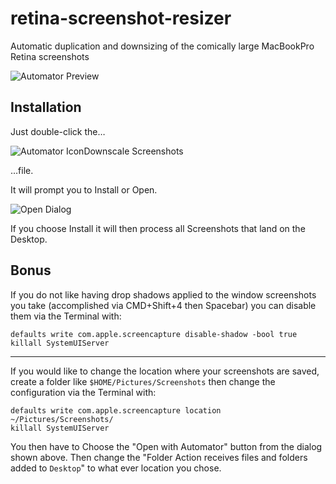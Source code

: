 retina-screenshot-resizer
=========================

Automatic duplication and downsizing of the comically large MacBookPro Retina screenshots

![Automator Preview](https://raw.github.com/RichardBronosky/retina-screenshot-resizer/master/Downscale%20Screenshots.workflow/Contents/QuickLook/Preview.png)

Installation
------------

Just double-click the…

![Automator Icon](http://i.imgur.com/hRLT1BA.png)Downscale Screenshots

…file.

It will prompt you to Install or Open.

![Open Dialog](http://i.imgur.com/buPjoqC.png)

If you choose Install it will then process all Screenshots that land on the Desktop. 

Bonus
-----
If you do not like having drop shadows applied to the window screenshots you take (accomplished via CMD+Shift+4 then Spacebar) you can disable them via the Terminal with:

    defaults write com.apple.screencapture disable-shadow -bool true
    killall SystemUIServer

- - -

If you would like to change the location where your screenshots are saved, create a folder like `$HOME/Pictures/Screenshots` then change the configuration via the Terminal with:

    defaults write com.apple.screencapture location ~/Pictures/Screenshots/
    killall SystemUIServer

You then have to Choose the "Open with Automator" button from the dialog shown above. Then change the "Folder Action receives files and folders added to `Desktop`" to what ever location you chose.
